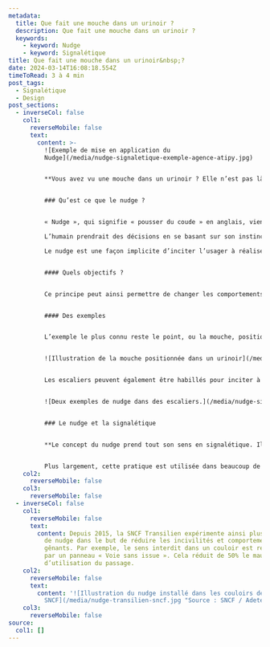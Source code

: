 ```yaml
---
metadata:
  title: Que fait une mouche dans un urinoir ?
  description: Que fait une mouche dans un urinoir ?
  keywords:
    - keyword: Nudge
    - keyword: Signalétique
title: Que fait une mouche dans un urinoir&nbsp;?
date: 2024-03-14T16:08:18.554Z
timeToRead: 3 à 4 min
post_tags:
  - Signalétique
  - Design
post_sections:
  - inverseCol: false
    col1:
      reverseMobile: false
      text:
        content: >-
          ![Exemple de mise en application du
          Nudge](/media/nudge-signaletique-exemple-agence-atipy.jpg)


          **Vous avez vu une mouche dans un urinoir ? Elle n’est pas là par hasard !**


          ### Qu’est ce que le nudge ?


          « Nudge », qui signifie « pousser du coude » en anglais, vient des Etats-Unis et a d’abord été utilisé dans l’économie comportementale.

          L’humain prendrait des décisions en se basant sur son instinct ou ses émotions. De ce constat découle l’utilisation des nudges.

          Le nudge est une façon implicite d’inciter l’usager à réaliser une action, sans le contraindre ni l’obliger.


          #### Quels objectifs ?


          Ce principe peut ainsi permettre de changer les comportements et encourager de nouvelles pratiques en favorisant les « bonnes » actions, comme ne pas jeter ses mégots par terre, prendre les escaliers plutôt que l’escalator…


          #### Des exemples


          L’exemple le plus connu reste le point, ou la mouche, positionné dans un urinoir. Les utilisateurs vont avoir tendance à viser ce point. Ce comportement permet ainsi de conserver un lieu plus propre. L’aéroport d’Amsterdam est le premier à mettre en place ce système et réduit ainsi de 80% ses frais de nettoyage.


          ![Illustration de la mouche positionnée dans un urinoir](/media/nudge-signaletique-urinoir-agence-atipy.jpg)


          Les escaliers peuvent également être habillés pour inciter à les utiliser. En 2009, à Stockolhm, les marches d’un escalier deviennent les touches d’un piano, émettant un son. De façon ludique, les usagers se sont ainsi plus servi des escaliers que de l’escalator.


          ![Deux exemples de nudge dans des escaliers.](/media/nudge-signaletique-exemple2-agence-atipy.jpg)


          ### Le nudge et la signalétique


          **Le concept du nudge prend tout son sens en signalétique. Il permet une meilleure gestion des flux, l’amélioration de la diffusion de l’information, l’encouragement du vivre ensemble.**


          Plus largement, cette pratique est utilisée dans beaucoup de domaines comme le marketing, la politique, la santé ou la prévention routière et contribue à un meilleur comportement citoyen.
    col2:
      reverseMobile: false
    col3:
      reverseMobile: false
  - inverseCol: false
    col1:
      reverseMobile: false
      text:
        content: Depuis 2015, la SNCF Transilien expérimente ainsi plusieurs techniques
          de nudge dans le but de réduire les incivilités et comportements
          gênants. Par exemple, le sens interdit dans un couloir est remplacé
          par un panneau « Voie sans issue ». Cela réduit de 50% le mauvais sens
          d’utilisation du passage.
    col2:
      reverseMobile: false
      text:
        content: '![Illustration du nudge installé dans les couloirs de la
          SNCF](/media/nudge-transilien-sncf.jpg "Source : SNCF / Adetem")'
    col3:
      reverseMobile: false
source:
  col1: []
---
```

